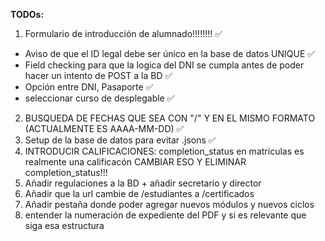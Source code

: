 **TODOs:**

1. Formulario de introducción de alumnado!!!!!!!! ✅
- Aviso de que el ID legal debe ser único en la base de datos UNIQUE ✅
- Field checking para que la logica del DNI se cumpla antes de poder hacer un intento de POST a la BD ✅
- Opción entre DNI, Pasaporte ✅
- seleccionar curso de desplegable ✅
2. BUSQUEDA DE FECHAS QUE SEA CON "/" Y EN EL MISMO FORMATO (ACTUALMENTE ES AAAA-MM-DD) ✅
3. Setup de la base de datos para evitar .jsons ✅
4. INTRODUCIR CALIFICACIONES: completion_status en matriculas es realmente una calificacón CAMBIAR ESO Y ELIMINAR completion_status!!!
5. Añadir regulaciones a la BD + añadir secretario y director
6. Añadir que la url cambie de /estudiantes a /certificados
7. Añadir pestaña donde poder agregar nuevos módulos y nuevos ciclos
8. entender la numeración de expediente del PDF y si es relevante que siga esa estructura